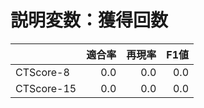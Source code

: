 # 説明変数：獲得回数
| | 適合率 | 再現率 | F1値 |
| :-- | --: | --: | --: |
| CTScore-8 | 0.0 | 0.0 | 0.0 |
| CTScore-15 | 0.0 | 0.0 | 0.0 |

